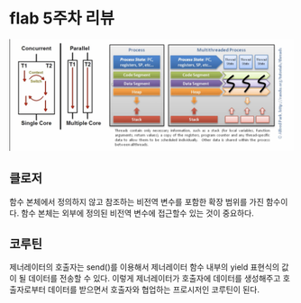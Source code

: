 # flab 5주차 리뷰

![동시성, 병렬성](concurrent_paralle.png)

## 클로저

함수 본체에서 정의하지 않고 참조하는 비전역 변수를 포함한 확장 범위를 가진 함수이다.
함수 본체는 외부에 정의된 비전역 변수에 접근할수 있는 것이 중요하다.

## 코루틴

제너레이터의 호출자는 send()를 이용해서 제너레이터 함수 내부의 yield 표현식의 값이 될 데이터를 
전송할 수 있다. 이렇게 제너레이터가 호출자에 데이터를 생성해주고 호출자로부터 데이터를 받으면서
호출자와 협업하는 프로시저인 코루틴이 된다.

